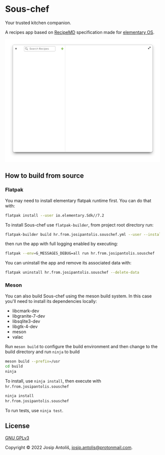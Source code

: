 # Sous-chef

Your trusted kitchen companion.

A recipes app based on [RecipeMD](https://github.com/tstehr/RecipeMD) specification made for [elementary OS](https://elementary.io/).

![Default style screenshot](data/screenshots/default_style.png)

## How to build from source

### Flatpak

You may need to install elementary flatpak runtime first. You can do that with:

```sh
flatpak install --user io.elementary.Sdk//7.2
```

To install Sous-chef use `flatpak-builder`, from project root directory run:

```sh
flatpak-builder build hr.from.josipantolis.souschef.yml --user --install --force-clean
```

then run the app with full logging enabled by executing:

```sh
flatpak --env=G_MESSAGES_DEBUG=all run hr.from.josipantolis.souschef
```

You can uninstall the app and remove its associated data with:

```sh
flatpak uninstall hr.from.josipantolis.souschef --delete-data
```

### Meson

You can also build Sous-chef using the meson build system. In this case you'll need to install its dependencies locally:

- libcmark-dev
- libgranite-7-dev
- libsqlite3-dev
- libgtk-4-dev
- meson
- valac

Run `meson build` to configure the build environment and then change to the build directory and run `ninja` to build

```sh
meson build --prefix=/usr
cd build
ninja
```

To install, use `ninja install`, then execute with `hr.from.josipantolis.souschef`

```sh
ninja install
hr.from.josipantolis.souschef
```

To run tests, use `ninja test`.

## License

[GNU GPLv3](COPYING)

Copyright © 2022 Josip Antoliš, josip.antolis@protonmail.com.
